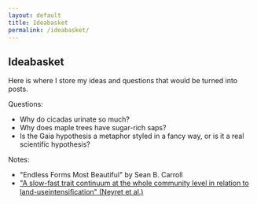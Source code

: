 ```yaml
---
layout: default
title: Ideabasket
permalink: /ideabasket/
---
```


## Ideabasket

Here is where I store my ideas and questions that would be turned into posts.

Questions:

- Why do cicadas urinate so much?
- Why does maple trees have sugar-rich saps?
- Is the Gaia hypothesis a metaphor styled in a fancy way, or is it a real scientific hypothesis?


Notes:

- "Endless Forms Most Beautiful" by Sean B. Carroll
- ["A slow-fast trait continuum at the whole community level in relation to land-useintensiﬁcation" (Neyret et al.)](https://www.nature.com/articles/s41467-024-45113-5)